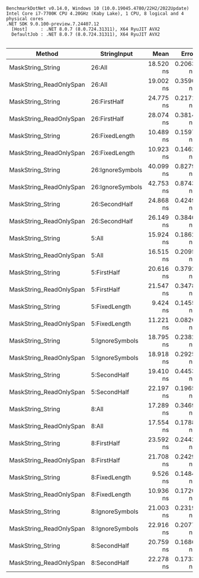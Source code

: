 ```

BenchmarkDotNet v0.14.0, Windows 10 (10.0.19045.4780/22H2/2022Update)
Intel Core i7-7700K CPU 4.20GHz (Kaby Lake), 1 CPU, 8 logical and 4 physical cores
.NET SDK 9.0.100-preview.7.24407.12
  [Host]     : .NET 8.0.7 (8.0.724.31311), X64 RyuJIT AVX2
  DefaultJob : .NET 8.0.7 (8.0.724.31311), X64 RyuJIT AVX2


```
| Method                  | StringInput      | Mean      | Error     | StdDev    | Gen0   | Allocated |
|------------------------ |----------------- |----------:|----------:|----------:|-------:|----------:|
| MaskString_String       | 26:All           | 18.520 ns | 0.2063 ns | 0.1611 ns | 0.0191 |      80 B |
| MaskString_ReadOnlySpan | 26:All           | 19.002 ns | 0.3590 ns | 0.2998 ns | 0.0191 |      80 B |
| MaskString_String       | 26:FirstHalf     | 24.775 ns | 0.2171 ns | 0.1813 ns | 0.0191 |      80 B |
| MaskString_ReadOnlySpan | 26:FirstHalf     | 28.074 ns | 0.3814 ns | 0.3185 ns | 0.0191 |      80 B |
| MaskString_String       | 26:FixedLength   | 10.489 ns | 0.1597 ns | 0.1415 ns |      - |         - |
| MaskString_ReadOnlySpan | 26:FixedLength   | 10.923 ns | 0.1462 ns | 0.1368 ns |      - |         - |
| MaskString_String       | 26:IgnoreSymbols | 40.099 ns | 0.8279 ns | 0.6913 ns | 0.0191 |      80 B |
| MaskString_ReadOnlySpan | 26:IgnoreSymbols | 42.753 ns | 0.8743 ns | 0.8979 ns | 0.0191 |      80 B |
| MaskString_String       | 26:SecondHalf    | 24.868 ns | 0.4249 ns | 0.3766 ns | 0.0191 |      80 B |
| MaskString_ReadOnlySpan | 26:SecondHalf    | 26.149 ns | 0.3840 ns | 0.3592 ns | 0.0191 |      80 B |
| MaskString_String       | 5:All            | 15.924 ns | 0.1862 ns | 0.1742 ns | 0.0076 |      32 B |
| MaskString_ReadOnlySpan | 5:All            | 16.515 ns | 0.2095 ns | 0.1635 ns | 0.0076 |      32 B |
| MaskString_String       | 5:FirstHalf      | 20.616 ns | 0.3792 ns | 0.3724 ns | 0.0076 |      32 B |
| MaskString_ReadOnlySpan | 5:FirstHalf      | 21.547 ns | 0.3478 ns | 0.3866 ns | 0.0076 |      32 B |
| MaskString_String       | 5:FixedLength    |  9.424 ns | 0.1455 ns | 0.1290 ns |      - |         - |
| MaskString_ReadOnlySpan | 5:FixedLength    | 11.221 ns | 0.0826 ns | 0.0733 ns |      - |         - |
| MaskString_String       | 5:IgnoreSymbols  | 18.795 ns | 0.2382 ns | 0.1860 ns | 0.0076 |      32 B |
| MaskString_ReadOnlySpan | 5:IgnoreSymbols  | 18.918 ns | 0.2925 ns | 0.2442 ns | 0.0076 |      32 B |
| MaskString_String       | 5:SecondHalf     | 19.410 ns | 0.4453 ns | 0.4374 ns | 0.0076 |      32 B |
| MaskString_ReadOnlySpan | 5:SecondHalf     | 22.197 ns | 0.1965 ns | 0.1742 ns | 0.0076 |      32 B |
| MaskString_String       | 8:All            | 17.289 ns | 0.3469 ns | 0.3075 ns | 0.0095 |      40 B |
| MaskString_ReadOnlySpan | 8:All            | 17.554 ns | 0.1788 ns | 0.1585 ns | 0.0095 |      40 B |
| MaskString_String       | 8:FirstHalf      | 23.592 ns | 0.2442 ns | 0.2165 ns | 0.0095 |      40 B |
| MaskString_ReadOnlySpan | 8:FirstHalf      | 21.708 ns | 0.2429 ns | 0.2153 ns | 0.0095 |      40 B |
| MaskString_String       | 8:FixedLength    |  9.526 ns | 0.1484 ns | 0.1388 ns |      - |         - |
| MaskString_ReadOnlySpan | 8:FixedLength    | 10.936 ns | 0.1720 ns | 0.1524 ns |      - |         - |
| MaskString_String       | 8:IgnoreSymbols  | 21.003 ns | 0.2319 ns | 0.1810 ns | 0.0095 |      40 B |
| MaskString_ReadOnlySpan | 8:IgnoreSymbols  | 22.916 ns | 0.2077 ns | 0.1842 ns | 0.0095 |      40 B |
| MaskString_String       | 8:SecondHalf     | 20.759 ns | 0.1686 ns | 0.1577 ns | 0.0095 |      40 B |
| MaskString_ReadOnlySpan | 8:SecondHalf     | 22.278 ns | 0.1733 ns | 0.1447 ns | 0.0095 |      40 B |
